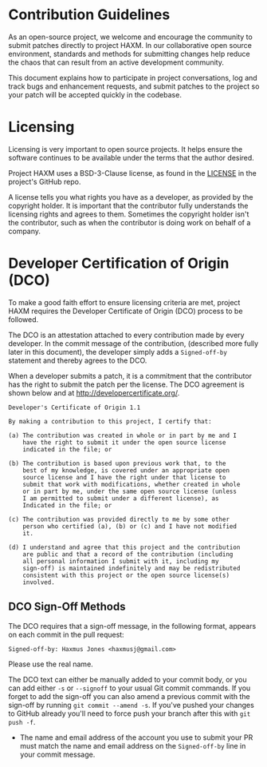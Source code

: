 Contribution Guidelines
=======================

As an open-source project, we welcome and encourage the community to
submit patches directly to project HAXM.  In our collaborative open
source environment, standards and methods for submitting changes help
reduce the chaos that can result from an active development community.

This document explains how to participate in project conversations, log
and track bugs and enhancement requests, and submit patches to the
project so your patch will be accepted quickly in the codebase.

Licensing
=========

Licensing is very important to open source projects. It helps ensure the
software continues to be available under the terms that the author
desired.

Project HAXM uses a BSD-3-Clause license, as found in the
[LICENSE](https://github.com/intel/haxm/blob/master/LICENSE)
in the project's GitHub repo.

A license tells you what rights you have as a developer, as provided by
the copyright holder. It is important that the contributor fully
understands the licensing rights and agrees to them. Sometimes the
copyright holder isn't the contributor, such as when the contributor is
doing work on behalf of a company.

Developer Certification of Origin (DCO)
=======================================

To make a good faith effort to ensure licensing criteria are met,
project HAXM requires the Developer Certificate of Origin (DCO) process
to be followed.

The DCO is an attestation attached to every contribution made by every
developer. In the commit message of the contribution, (described more
fully later in this document), the developer simply adds a
`Signed-off-by` statement and thereby agrees to the DCO.

When a developer submits a patch, it is a commitment that the
contributor has the right to submit the patch per the license.  The DCO
agreement is shown below and at http://developercertificate.org/.

    Developer's Certificate of Origin 1.1

    By making a contribution to this project, I certify that:

    (a) The contribution was created in whole or in part by me and I
        have the right to submit it under the open source license
        indicated in the file; or

    (b) The contribution is based upon previous work that, to the
        best of my knowledge, is covered under an appropriate open
        source license and I have the right under that license to
        submit that work with modifications, whether created in whole
        or in part by me, under the same open source license (unless
        I am permitted to submit under a different license), as
        Indicated in the file; or

    (c) The contribution was provided directly to me by some other
        person who certified (a), (b) or (c) and I have not modified
        it.

    (d) I understand and agree that this project and the contribution
        are public and that a record of the contribution (including
        all personal information I submit with it, including my
        sign-off) is maintained indefinitely and may be redistributed
        consistent with this project or the open source license(s)
        involved.

## DCO Sign-Off Methods

The DCO requires that a sign-off message, in the following format,
appears on each commit in the pull request:

```
Signed-off-by: Haxmus Jones <haxmusj@gmail.com>
```

Please use the real name. 

The DCO text can either be manually added to your commit body, or you can add
either ``-s`` or ``--signoff`` to your usual Git commit commands. If you forget
to add the sign-off you can also amend a previous commit with the sign-off by
running ``git commit --amend -s``. If you've pushed your changes to GitHub
already you'll need to force push your branch after this with ``git push -f``.

*  The name and email address of the account you use to submit your PR must
   match the name and email address on the ``Signed-off-by`` line in
   your commit message.
